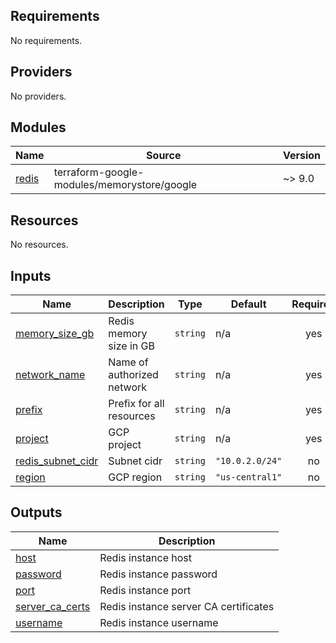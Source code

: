 <!-- BEGIN_TF_DOCS -->
## Requirements

No requirements.

## Providers

No providers.

## Modules

| Name | Source | Version |
|------|--------|---------|
| <a name="module_redis"></a> [redis](#module\_redis) | terraform-google-modules/memorystore/google | ~> 9.0 |

## Resources

No resources.

## Inputs

| Name | Description | Type | Default | Required |
|------|-------------|------|---------|:--------:|
| <a name="input_memory_size_gb"></a> [memory\_size\_gb](#input\_memory\_size\_gb) | Redis memory size in GB | `string` | n/a | yes |
| <a name="input_network_name"></a> [network\_name](#input\_network\_name) | Name of authorized network | `string` | n/a | yes |
| <a name="input_prefix"></a> [prefix](#input\_prefix) | Prefix for all resources | `string` | n/a | yes |
| <a name="input_project"></a> [project](#input\_project) | GCP project | `string` | n/a | yes |
| <a name="input_redis_subnet_cidr"></a> [redis\_subnet\_cidr](#input\_redis\_subnet\_cidr) | Subnet cidr | `string` | `"10.0.2.0/24"` | no |
| <a name="input_region"></a> [region](#input\_region) | GCP region | `string` | `"us-central1"` | no |

## Outputs

| Name | Description |
|------|-------------|
| <a name="output_host"></a> [host](#output\_host) | Redis instance host |
| <a name="output_password"></a> [password](#output\_password) | Redis instance password |
| <a name="output_port"></a> [port](#output\_port) | Redis instance port |
| <a name="output_server_ca_certs"></a> [server\_ca\_certs](#output\_server\_ca\_certs) | Redis instance server CA certificates |
| <a name="output_username"></a> [username](#output\_username) | Redis instance username |
<!-- END_TF_DOCS -->